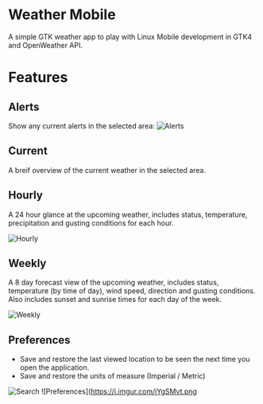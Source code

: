 # Weather Mobile
A simple GTK weather app to play with Linux Mobile development in GTK4 and OpenWeather API.

# Features

## Alerts
Show any current alerts in the selected area:
![Alerts](https://i.imgur.com/aEWQVu2.png)

## Current
A breif overview of the current weather in the selected area.

## Hourly
A 24 hour glance at the upcoming weather, includes status, temperature, precipitation and gusting conditions for each hour.

![Hourly](https://i.imgur.com/V6qF6Q3.png)

## Weekly
A 8 day forecast view of the upcoming weather, includes status, temperature (by time of day), wind speed, direction and gusting conditions. 
Also includes sunset and sunrise times for each day of the week.

![Weekly](https://i.imgur.com/jcxpxov.png)

## Preferences
- Save and restore the last viewed location to be seen the next time you open the application. 
- Save and restore the units of measure (Imperial / Metric)

![Search](https://i.imgur.com/JnGGy75.png)
![Preferences](https://i.imgur.com/jYgSMvt.png
